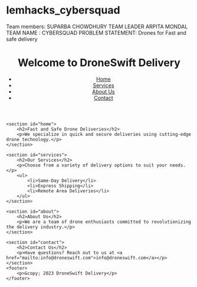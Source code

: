 # Iemhacks_cybersquad
Team members:
SUPARBA CHOWDHURY TEAM LEADER
ARPITA MONDAL 
TEAM NAME : CYBERSQUAD
PROBLEM STATEMENT:
Drones for Fast and safe delivery

<!DOCTYPE html>
<html>
<head>
    <title>VOLANT: AT YOUR DOORSTEP</title>
</head>
<body>
    <header>
        <h1>Welcome to DroneSwift Delivery</h1>
        <nav>
            <ul>
                <li><a href="#home">Home</a></li>
                <li><a href="#services">Services</a></li>
                <li><a href="#about">About Us</a></li>
                <li><a href="#contact">Contact</a></li>
            </ul>
        </nav>
    </header>
    
    <section id="home">
        <h2>Fast and Safe Drone Deliveries</h2>
        <p>We specialize in quick and secure deliveries using cutting-edge drone technology.</p>
    </section>
    
    <section id="services">
        <h2>Our Services</h2>
        <p>Choose from a variety of delivery options to suit your needs.</p>
        <ul>
            <li>Same-Day Delivery</li>
            <li>Express Shipping</li>
            <li>Remote Area Deliveries</li>
        </ul>
    </section>
    
    <section id="about">
        <h2>About Us</h2>
        <p>We are a team of drone enthusiasts committed to revolutionizing the delivery industry.</p>
    </section>
    
    <section id="contact">
        <h2>Contact Us</h2>
        <p>Have questions? Reach out to us at <a href="mailto:info@droneswift.com">info@droneswift.com</a></p>
    </section>
    <footer>
        <p>&copy; 2023 DroneSwift Delivery</p>
    </footer>
</body>
</html>


